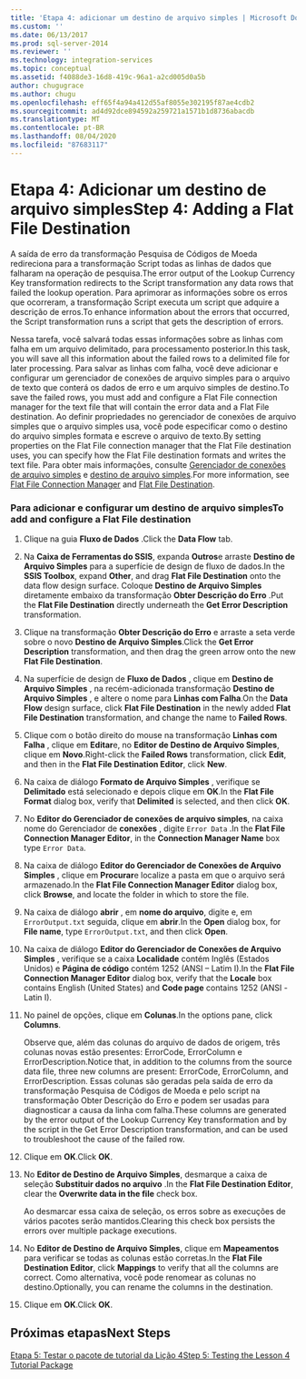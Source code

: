 ```yaml
---
title: 'Etapa 4: adicionar um destino de arquivo simples | Microsoft Docs'
ms.custom: ''
ms.date: 06/13/2017
ms.prod: sql-server-2014
ms.reviewer: ''
ms.technology: integration-services
ms.topic: conceptual
ms.assetid: f4088de3-16d8-419c-96a1-a2cd005d0a5b
author: chugugrace
ms.author: chugu
ms.openlocfilehash: eff65f4a94a412d55af8055e302195f87ae4cdb2
ms.sourcegitcommit: ad4d92dce894592a259721a1571b1d8736abacdb
ms.translationtype: MT
ms.contentlocale: pt-BR
ms.lasthandoff: 08/04/2020
ms.locfileid: "87683117"
---
```

# <a name="step-4-adding-a-flat-file-destination"></a><span data-ttu-id="89cb7-102">Etapa 4: Adicionar um destino de arquivo simples</span><span class="sxs-lookup"><span data-stu-id="89cb7-102">Step 4: Adding a Flat File Destination</span></span>
  <span data-ttu-id="89cb7-103">A saída de erro da transformação Pesquisa de Códigos de Moeda redireciona para a transformação Script todas as linhas de dados que falharam na operação de pesquisa.</span><span class="sxs-lookup"><span data-stu-id="89cb7-103">The error output of the Lookup Currency Key transformation redirects to the Script transformation any data rows that failed the lookup operation.</span></span> <span data-ttu-id="89cb7-104">Para aprimorar as informações sobre os erros que ocorreram, a transformação Script executa um script que adquire a descrição de erros.</span><span class="sxs-lookup"><span data-stu-id="89cb7-104">To enhance information about the errors that occurred, the Script transformation runs a script that gets the description of errors.</span></span>  
  
 <span data-ttu-id="89cb7-105">Nessa tarefa, você salvará todas essas informações sobre as linhas com falha em um arquivo delimitado, para processamento posterior.</span><span class="sxs-lookup"><span data-stu-id="89cb7-105">In this task, you will save all this information about the failed rows to a delimited file for later processing.</span></span> <span data-ttu-id="89cb7-106">Para salvar as linhas com falha, você deve adicionar e configurar um gerenciador de conexões de arquivo simples para o arquivo de texto que conterá os dados de erro e um arquivo simples de destino.</span><span class="sxs-lookup"><span data-stu-id="89cb7-106">To save the failed rows, you must add and configure a Flat File connection manager for the text file that will contain the error data and a Flat File destination.</span></span> <span data-ttu-id="89cb7-107">Ao definir propriedades no gerenciador de conexões de arquivo simples que o arquivo simples usa, você pode especificar como o destino do arquivo simples formata e escreve o arquivo de texto.</span><span class="sxs-lookup"><span data-stu-id="89cb7-107">By setting properties on the Flat File connection manager that the Flat File destination uses, you can specify how the Flat File destination formats and writes the text file.</span></span> <span data-ttu-id="89cb7-108">Para obter mais informações, consulte [Gerenciador de conexões de arquivo simples](connection-manager/file-connection-manager.md) e [destino de arquivo simples](data-flow/flat-file-destination.md).</span><span class="sxs-lookup"><span data-stu-id="89cb7-108">For more information, see [Flat File Connection Manager](connection-manager/file-connection-manager.md) and [Flat File Destination](data-flow/flat-file-destination.md).</span></span>  
  
### <a name="to-add-and-configure-a-flat-file-destination"></a><span data-ttu-id="89cb7-109">Para adicionar e configurar um destino de arquivo simples</span><span class="sxs-lookup"><span data-stu-id="89cb7-109">To add and configure a Flat File destination</span></span>  
  
1.  <span data-ttu-id="89cb7-110">Clique na guia **Fluxo de Dados** .</span><span class="sxs-lookup"><span data-stu-id="89cb7-110">Click the **Data Flow** tab.</span></span>  
  
2.  <span data-ttu-id="89cb7-111">Na **Caixa de Ferramentas do SSIS**, expanda **Outros**e arraste **Destino de Arquivo Simples** para a superfície de design de fluxo de dados.</span><span class="sxs-lookup"><span data-stu-id="89cb7-111">In the **SSIS Toolbox**, expand **Other**, and drag **Flat File Destination** onto the data flow design surface.</span></span> <span data-ttu-id="89cb7-112">Coloque **Destino de Arquivo Simples** diretamente embaixo da transformação **Obter Descrição do Erro** .</span><span class="sxs-lookup"><span data-stu-id="89cb7-112">Put the **Flat File Destination** directly underneath the **Get Error Description** transformation.</span></span>  
  
3.  <span data-ttu-id="89cb7-113">Clique na transformação **Obter Descrição do Erro** e arraste a seta verde sobre o novo **Destino de Arquivo Simples**.</span><span class="sxs-lookup"><span data-stu-id="89cb7-113">Click the **Get Error Description** transformation, and then drag the green arrow onto the new **Flat File Destination**.</span></span>  
  
4.  <span data-ttu-id="89cb7-114">Na superfície de design de **Fluxo de Dados** , clique em **Destino de Arquivo Simples** , na recém-adicionada transformação **Destino de Arquivo Simples** , e altere o nome para **Linhas com Falha**.</span><span class="sxs-lookup"><span data-stu-id="89cb7-114">On the **Data Flow** design surface, click **Flat File Destination** in the newly added **Flat File Destination** transformation, and change the name to **Failed Rows**.</span></span>  
  
5.  <span data-ttu-id="89cb7-115">Clique com o botão direito do mouse na transformação **Linhas com Falha** , clique em **Editar**e, no **Editor de Destino de Arquivo Simples**, clique em **Novo**.</span><span class="sxs-lookup"><span data-stu-id="89cb7-115">Right-click the **Failed Rows** transformation, click **Edit**, and then in the **Flat File Destination Editor**, click **New**.</span></span>  
  
6.  <span data-ttu-id="89cb7-116">Na caixa de diálogo **Formato de Arquivo Simples** , verifique se **Delimitado** está selecionado e depois clique em **OK**.</span><span class="sxs-lookup"><span data-stu-id="89cb7-116">In the **Flat File Format** dialog box, verify that **Delimited** is selected, and then click **OK**.</span></span>  
  
7.  <span data-ttu-id="89cb7-117">No **Editor do Gerenciador de conexões de arquivo simples**, na caixa nome do Gerenciador de **conexões** , digite `Error Data` .</span><span class="sxs-lookup"><span data-stu-id="89cb7-117">In the **Flat File Connection Manager Editor**, in the **Connection Manager Name** box type `Error Data`.</span></span>  
  
8.  <span data-ttu-id="89cb7-118">Na caixa de diálogo **Editor do Gerenciador de Conexões de Arquivo Simples** , clique em **Procurar**e localize a pasta em que o arquivo será armazenado.</span><span class="sxs-lookup"><span data-stu-id="89cb7-118">In the **Flat File Connection Manager Editor** dialog box, click **Browse**, and locate the folder in which to store the file.</span></span>  
  
9. <span data-ttu-id="89cb7-119">Na caixa de diálogo **abrir** , em **nome do arquivo**, digite e, em `ErrorOutput.txt` seguida, clique em **abrir**.</span><span class="sxs-lookup"><span data-stu-id="89cb7-119">In the **Open** dialog box, for **File name**, type `ErrorOutput.txt`, and then click **Open**.</span></span>  
  
10. <span data-ttu-id="89cb7-120">Na caixa de diálogo **Editor do Gerenciador de Conexões de Arquivo Simples** , verifique se a caixa **Localidade** contém Inglês (Estados Unidos) e **Página de código** contém 1252 (ANSI – Latim I).</span><span class="sxs-lookup"><span data-stu-id="89cb7-120">In the **Flat File Connection Manager Editor** dialog box, verify that the **Locale** box contains English (United States) and **Code page** contains 1252 (ANSI -Latin I).</span></span>  
  
11. <span data-ttu-id="89cb7-121">No painel de opções, clique em **Colunas**.</span><span class="sxs-lookup"><span data-stu-id="89cb7-121">In the options pane, click **Columns**.</span></span>  
  
     <span data-ttu-id="89cb7-122">Observe que, além das colunas do arquivo de dados de origem, três colunas novas estão presentes: ErrorCode, ErrorColumn e ErrorDescription.</span><span class="sxs-lookup"><span data-stu-id="89cb7-122">Notice that, in addition to the columns from the source data file, three new columns are present: ErrorCode, ErrorColumn, and ErrorDescription.</span></span> <span data-ttu-id="89cb7-123">Essas colunas são geradas pela saída de erro da transformação Pesquisa de Códigos de Moeda e pelo script na transformação Obter Descrição do Erro e podem ser usadas para diagnosticar a causa da linha com falha.</span><span class="sxs-lookup"><span data-stu-id="89cb7-123">These columns are generated by the error output of the Lookup Currency Key transformation and by the script in the Get Error Description transformation, and can be used to troubleshoot the cause of the failed row.</span></span>  
  
12. <span data-ttu-id="89cb7-124">Clique em **OK**.</span><span class="sxs-lookup"><span data-stu-id="89cb7-124">Click **OK**.</span></span>  
  
13. <span data-ttu-id="89cb7-125">No **Editor de Destino de Arquivo Simples**, desmarque a caixa de seleção **Substituir dados no arquivo** .</span><span class="sxs-lookup"><span data-stu-id="89cb7-125">In the **Flat File Destination Editor**, clear the **Overwrite data in the file** check box.</span></span>  
  
     <span data-ttu-id="89cb7-126">Ao desmarcar essa caixa de seleção, os erros sobre as execuções de vários pacotes serão mantidos.</span><span class="sxs-lookup"><span data-stu-id="89cb7-126">Clearing this check box persists the errors over multiple package executions.</span></span>  
  
14. <span data-ttu-id="89cb7-127">No **Editor de Destino de Arquivo Simples**, clique em **Mapeamentos** para verificar se todas as colunas estão corretas.</span><span class="sxs-lookup"><span data-stu-id="89cb7-127">In the **Flat File Destination Editor**, click **Mappings** to verify that all the columns are correct.</span></span> <span data-ttu-id="89cb7-128">Como alternativa, você pode renomear as colunas no destino.</span><span class="sxs-lookup"><span data-stu-id="89cb7-128">Optionally, you can rename the columns in the destination.</span></span>  
  
15. <span data-ttu-id="89cb7-129">Clique em **OK**.</span><span class="sxs-lookup"><span data-stu-id="89cb7-129">Click **OK**.</span></span>  
  
## <a name="next-steps"></a><span data-ttu-id="89cb7-130">Próximas etapas</span><span class="sxs-lookup"><span data-stu-id="89cb7-130">Next Steps</span></span>  
 [<span data-ttu-id="89cb7-131">Etapa 5: Testar o pacote de tutorial da Lição 4</span><span class="sxs-lookup"><span data-stu-id="89cb7-131">Step 5: Testing the Lesson 4 Tutorial Package</span></span>](../integration-services/lesson-4-5-testing-the-lesson-4-tutorial-package.md)  
  
  
